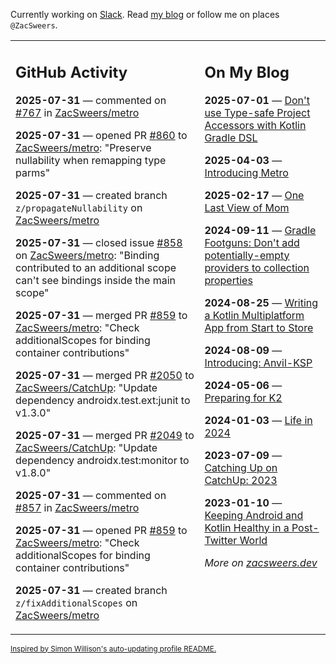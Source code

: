 Currently working on [Slack](https://slack.com/). Read [my blog](https://zacsweers.dev/) or follow me on places `@ZacSweers`.

<table><tr><td valign="top" width="60%">

## GitHub Activity
<!-- githubActivity starts -->
**2025-07-31** — commented on [#767](https://github.com/ZacSweers/metro/issues/767#issuecomment-3140306527) in [ZacSweers/metro](https://github.com/ZacSweers/metro)

**2025-07-31** — opened PR [#860](https://github.com/ZacSweers/metro/pull/860) to [ZacSweers/metro](https://github.com/ZacSweers/metro): "Preserve nullability when remapping type parms"

**2025-07-31** — created branch `z/propagateNullability` on [ZacSweers/metro](https://github.com/ZacSweers/metro)

**2025-07-31** — closed issue [#858](https://github.com/ZacSweers/metro/issues/858) on [ZacSweers/metro](https://github.com/ZacSweers/metro): "Binding contributed to an additional scope can't see bindings inside the main scope"

**2025-07-31** — merged PR [#859](https://github.com/ZacSweers/metro/pull/859) to [ZacSweers/metro](https://github.com/ZacSweers/metro): "Check additionalScopes for binding container contributions"

**2025-07-31** — merged PR [#2050](https://github.com/ZacSweers/CatchUp/pull/2050) to [ZacSweers/CatchUp](https://github.com/ZacSweers/CatchUp): "Update dependency androidx.test.ext:junit to v1.3.0"

**2025-07-31** — merged PR [#2049](https://github.com/ZacSweers/CatchUp/pull/2049) to [ZacSweers/CatchUp](https://github.com/ZacSweers/CatchUp): "Update dependency androidx.test:monitor to v1.8.0"

**2025-07-31** — commented on [#857](https://github.com/ZacSweers/metro/issues/857#issuecomment-3140196945) in [ZacSweers/metro](https://github.com/ZacSweers/metro)

**2025-07-31** — opened PR [#859](https://github.com/ZacSweers/metro/pull/859) to [ZacSweers/metro](https://github.com/ZacSweers/metro): "Check additionalScopes for binding container contributions"

**2025-07-31** — created branch `z/fixAdditionalScopes` on [ZacSweers/metro](https://github.com/ZacSweers/metro)
<!-- githubActivity ends -->
</td><td valign="top" width="40%">

## On My Blog
<!-- blog starts -->
**2025-07-01** — [Don't use Type-safe Project Accessors with Kotlin Gradle DSL](https://www.zacsweers.dev/dont-use-type-safe-project-accessors-with-kotlin-gradle-dsl/)

**2025-04-03** — [Introducing Metro](https://www.zacsweers.dev/introducing-metro/)

**2025-02-17** — [One Last View of Mom](https://www.zacsweers.dev/one-last-view-of-mom/)

**2024-09-11** — [Gradle Footguns: Don't add potentially-empty providers to collection properties](https://www.zacsweers.dev/gradle-footgun-adding-empty-providers-to-collection-properties/)

**2024-08-25** — [Writing a Kotlin Multiplatform App from Start to Store](https://www.zacsweers.dev/writing-a-kotlin-multiplatform-app-from-start-to-store/)

**2024-08-09** — [Introducing: Anvil-KSP](https://www.zacsweers.dev/introducing-anvil-ksp/)

**2024-05-06** — [Preparing for K2](https://www.zacsweers.dev/preparing-for-k2/)

**2024-01-03** — [Life in 2024](https://www.zacsweers.dev/life-in-2024/)

**2023-07-09** — [Catching Up on CatchUp: 2023](https://www.zacsweers.dev/catching-up-on-catchup-2023/)

**2023-01-10** — [Keeping Android and Kotlin Healthy in a Post-Twitter World](https://www.zacsweers.dev/keeping-android-healthy/)
<!-- blog ends -->
_More on [zacsweers.dev](https://zacsweers.dev/)_
</td></tr></table>

<sub><a href="https://simonwillison.net/2020/Jul/10/self-updating-profile-readme/">Inspired by Simon Willison's auto-updating profile README.</a></sub>